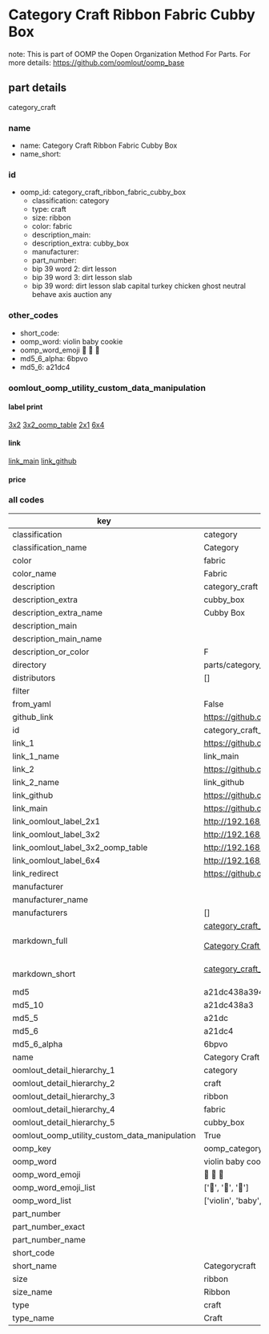 # Category Craft Ribbon Fabric Cubby Box  

note: This is part of OOMP the Oopen Organization Method For Parts. For more details: https://github.com/oomlout/oomp_base

##  part details
  



category_craft



### name
* name: Category Craft Ribbon Fabric Cubby Box
* name_short: 
### id
* oomp_id: category_craft_ribbon_fabric_cubby_box
  * classification: category
  * type: craft
  * size: ribbon
  * color: fabric
  * description_main: 
  * description_extra: cubby_box
  * manufacturer: 
  * part_number: 
  * bip 39 word 2: dirt lesson
  * bip 39 word 3: dirt lesson slab
  * bip 39 word: dirt lesson slab capital turkey chicken ghost neutral behave axis auction any

### other_codes
* short_code: 
* oomp_word: violin baby cookie
* oomp_word_emoji :violin: :baby: :cookie:
* md5_6_alpha: 6bpvo
* md5_6: a21dc4






### oomlout_oomp_utility_custom_data_manipulation
#### label print
[3x2](http://192.168.1.245:1112/?label=oomp%206bpvo)
[3x2_oomp_table](http://192.168.1.108:1112/?label=oomp%206bpvo)
[2x1](http://192.168.1.242:1112/?label=oomp%206bpvo)
[6x4](http://192.168.1.55:1112/?label=oomp%206bpvo)    

#### link

[link_main](https://github.com/oomlout/oomlout_oomp_version_1_messy/tree/main/parts/category_craft_ribbon_fabric_cubby_box) [link_github](https://github.com/oomlout/oomlout_oomp_version_1_messy/tree/main/parts/category_craft_ribbon_fabric_cubby_box)                             

#### price







### all codes 
| key | value |  
| --- | --- |  
| classification | category |  
| classification_name | Category |  
| color | fabric |  
| color_name | Fabric |  
| description | category_craft |  
| description_extra | cubby_box |  
| description_extra_name | Cubby Box |  
| description_main |  |  
| description_main_name |  |  
| description_or_color | F  |  
| directory | parts/category_craft_ribbon_fabric_cubby_box |  
| distributors | [] |  
| filter |  |  
| from_yaml | False |  
| github_link | https://github.com/oomlout/oomlout_oomp_part_src/tree/main/parts/category_craft_ribbon_fabric_cubby_box |  
| id | category_craft_ribbon_fabric_cubby_box |  
| link_1 | https://github.com/oomlout/oomlout_oomp_version_1_messy/tree/main/parts/category_craft_ribbon_fabric_cubby_box |  
| link_1_name | link_main |  
| link_2 | https://github.com/oomlout/oomlout_oomp_version_1_messy/tree/main/parts/category_craft_ribbon_fabric_cubby_box |  
| link_2_name | link_github |  
| link_github | https://github.com/oomlout/oomlout_oomp_version_1_messy/tree/main/parts/category_craft_ribbon_fabric_cubby_box |  
| link_main | https://github.com/oomlout/oomlout_oomp_version_1_messy/tree/main/parts/category_craft_ribbon_fabric_cubby_box |  
| link_oomlout_label_2x1 | http://192.168.1.242:1112/?label=oomp%206bpvo |  
| link_oomlout_label_3x2 | http://192.168.1.245:1112/?label=oomp%206bpvo |  
| link_oomlout_label_3x2_oomp_table | http://192.168.1.108:1112/?label=oomp%206bpvo |  
| link_oomlout_label_6x4 | http://192.168.1.55:1112/?label=oomp%206bpvo |  
| link_redirect | https://github.com/oomlout/oomlout_oomp_version_1_messy/tree/main/parts/category_craft_ribbon_fabric_cubby_box |  
| manufacturer |  |  
| manufacturer_name |  |  
| manufacturers | [] |  
| markdown_full | [category_craft_ribbon_fabric_cubby_box](none)<br>[](none)<br>[Category Craft Ribbon Fabric Cubby Box](none)<br><br> |  
| markdown_short | [category_craft_ribbon_fabric_cubby_box](none)<br><br> |  
| md5 | a21dc438a394ec309ef5522195e019f5 |  
| md5_10 | a21dc438a3 |  
| md5_5 | a21dc |  
| md5_6 | a21dc4 |  
| md5_6_alpha | 6bpvo |  
| name | Category Craft Ribbon Fabric Cubby Box |  
| oomlout_detail_hierarchy_1 | category |  
| oomlout_detail_hierarchy_2 | craft |  
| oomlout_detail_hierarchy_3 | ribbon |  
| oomlout_detail_hierarchy_4 | fabric |  
| oomlout_detail_hierarchy_5 | cubby_box |  
| oomlout_oomp_utility_custom_data_manipulation | True |  
| oomp_key | oomp_category_craft_ribbon_fabric_cubby_box |  
| oomp_word | violin baby cookie |  
| oomp_word_emoji | :violin: :baby: :cookie: |  
| oomp_word_emoji_list | [':violin:', ':baby:', ':cookie:'] |  
| oomp_word_list | ['violin', 'baby', 'cookie'] |  
| part_number |  |  
| part_number_exact |  |  
| part_number_name |  |  
| short_code |  |  
| short_name | Categorycraft |  
| size | ribbon |  
| size_name | Ribbon |  
| type | craft |  
| type_name | Craft |  
